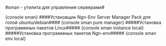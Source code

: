 #sman - утилита для управления серверами#

{console sman}
####Установщик Ngn-Env Server Manager Pack для голой ubuntu/debian####
{console sman pure manager}
#####Установка программных пакетов Linux#####
{console sman instance local}
#####Установка программных пакетов Ngn-env#####
{console sman env local}
